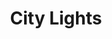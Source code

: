 ---
title: City Lights
year: 2006-01-01
writer: Robby Valentine
composer: Robby Valentine
img: /images/headers/1.jpg
---